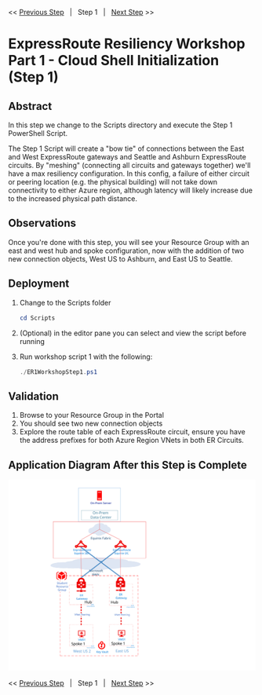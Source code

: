 << [Previous Step][Prev]&nbsp;&nbsp;&nbsp;|&nbsp;&nbsp;&nbsp;Step 1&nbsp;&nbsp;&nbsp;|&nbsp;&nbsp;&nbsp;[Next Step][Next] >>

# ExpressRoute Resiliency Workshop Part 1 - Cloud Shell Initialization (Step 1)

## Abstract

In this step we change to the Scripts directory and execute the Step 1 PowerShell Script.

The Step 1 Script will create a "bow tie" of connections between the East and West ExpressRoute gateways and Seattle and Ashburn ExpressRoute circuits. By "meshing" (connecting all circuits and gateways together) we'll have a max resiliency configuration. In this config, a failure of either circuit or peering location (e.g. the physical building) will not take down connectivity to either Azure region, although latency will likely increase due to the increased physical path distance.

## Observations

Once you're done with this step, you will see your Resource Group with an east and west hub and spoke configuration, now with the addition of two new connection objects, West US to Ashburn, and East US to Seattle.

## Deployment

1. Change to the Scripts folder

    ```powershell
    cd Scripts
    ```

2. (Optional) in the editor pane you can select and view the script before running
3. Run workshop script 1 with the following:

    ```powershell
    ./ER1WorkshopStep1.ps1
    ```

## Validation

1. Browse to your Resource Group in the Portal
2. You should see two new connection objects
3. Explore the route table of each ExpressRoute circuit, ensure you have the address prefixes for both Azure Region VNets in both ER Circuits.

## Application Diagram After this Step is Complete

[![1]][1]

<< [Previous Step][Prev]&nbsp;&nbsp;&nbsp;|&nbsp;&nbsp;&nbsp;Step 1&nbsp;&nbsp;&nbsp;|&nbsp;&nbsp;&nbsp;[Next Step][Next] >>

<!--Link References-->
[Prev]: ./ERRes1Step0.md
[Next]: ./ERRes1Step2.md

<!--Image References-->
[1]: ./Media/ERRes1Step1.svg "As built diagram of the environment after step 1"
